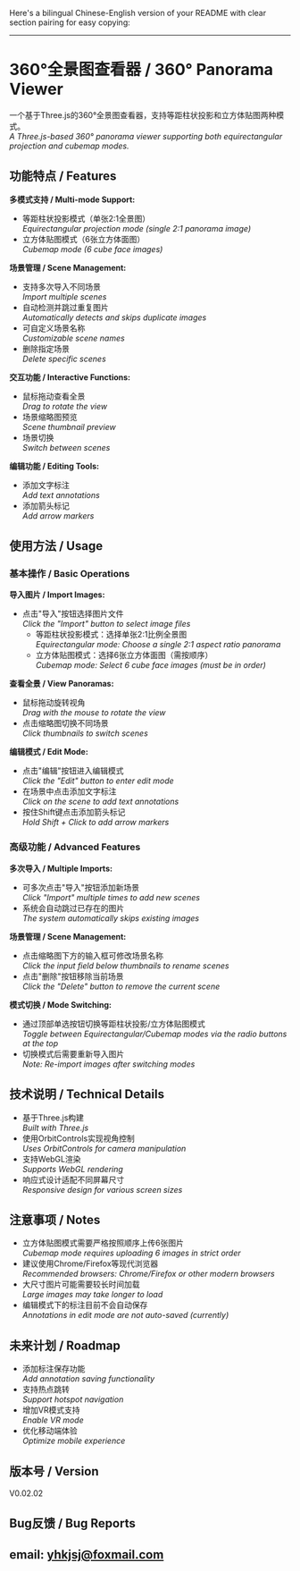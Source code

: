 Here's a bilingual Chinese-English version of your README with clear section pairing for easy copying:

---
# 360°全景图查看器 / 360° Panorama Viewer  
一个基于Three.js的360°全景图查看器，支持等距柱状投影和立方体贴图两种模式。  
*A Three.js-based 360° panorama viewer supporting both equirectangular projection and cubemap modes.*

## 功能特点 / Features  
**多模式支持 / Multi-mode Support:**  
- 等距柱状投影模式（单张2:1全景图）  
  *Equirectangular projection mode (single 2:1 panorama image)*  
- 立方体贴图模式（6张立方体面图）  
  *Cubemap mode (6 cube face images)*  

**场景管理 / Scene Management:**  
- 支持多次导入不同场景  
  *Import multiple scenes*  
- 自动检测并跳过重复图片  
  *Automatically detects and skips duplicate images*  
- 可自定义场景名称  
  *Customizable scene names*  
- 删除指定场景  
  *Delete specific scenes*  

**交互功能 / Interactive Functions:**  
- 鼠标拖动查看全景  
  *Drag to rotate the view*  
- 场景缩略图预览  
  *Scene thumbnail preview*  
- 场景切换  
  *Switch between scenes*  

**编辑功能 / Editing Tools:**  
- 添加文字标注  
  *Add text annotations*  
- 添加箭头标记  
  *Add arrow markers*  

## 使用方法 / Usage  
### 基本操作 / Basic Operations  
**导入图片 / Import Images:**  
- 点击"导入"按钮选择图片文件  
  *Click the "Import" button to select image files*  
  - 等距柱状投影模式：选择单张2:1比例全景图  
    *Equirectangular mode: Choose a single 2:1 aspect ratio panorama*  
  - 立方体贴图模式：选择6张立方体面图（需按顺序）  
    *Cubemap mode: Select 6 cube face images (must be in order)*  

**查看全景 / View Panoramas:**  
- 鼠标拖动旋转视角  
  *Drag with the mouse to rotate the view*  
- 点击缩略图切换不同场景  
  *Click thumbnails to switch scenes*  

**编辑模式 / Edit Mode:**  
- 点击"编辑"按钮进入编辑模式  
  *Click the "Edit" button to enter edit mode*  
- 在场景中点击添加文字标注  
  *Click on the scene to add text annotations*  
- 按住Shift键点击添加箭头标记  
  *Hold Shift + Click to add arrow markers*  

### 高级功能 / Advanced Features  
**多次导入 / Multiple Imports:**  
- 可多次点击"导入"按钮添加新场景  
  *Click "Import" multiple times to add new scenes*  
- 系统会自动跳过已存在的图片  
  *The system automatically skips existing images*  

**场景管理 / Scene Management:**  
- 点击缩略图下方的输入框可修改场景名称  
  *Click the input field below thumbnails to rename scenes*  
- 点击"删除"按钮移除当前场景  
  *Click the "Delete" button to remove the current scene*  

**模式切换 / Mode Switching:**  
- 通过顶部单选按钮切换等距柱状投影/立方体贴图模式  
  *Toggle between Equirectangular/Cubemap modes via the radio buttons at the top*  
- 切换模式后需要重新导入图片  
  *Note: Re-import images after switching modes*  

## 技术说明 / Technical Details  
- 基于Three.js构建  
  *Built with Three.js*  
- 使用OrbitControls实现视角控制  
  *Uses OrbitControls for camera manipulation*  
- 支持WebGL渲染  
  *Supports WebGL rendering*  
- 响应式设计适配不同屏幕尺寸  
  *Responsive design for various screen sizes*  

## 注意事项 / Notes  
- 立方体贴图模式需要严格按照顺序上传6张图片  
  *Cubemap mode requires uploading 6 images in strict order*  
- 建议使用Chrome/Firefox等现代浏览器  
  *Recommended browsers: Chrome/Firefox or other modern browsers*  
- 大尺寸图片可能需要较长时间加载  
  *Large images may take longer to load*  
- 编辑模式下的标注目前不会自动保存  
  *Annotations in edit mode are not auto-saved (currently)*  

## 未来计划 / Roadmap  
- 添加标注保存功能  
  *Add annotation saving functionality*  
- 支持热点跳转  
  *Support hotspot navigation*  
- 增加VR模式支持  
  *Enable VR mode*  
- 优化移动端体验  
  *Optimize mobile experience*  

## 版本号 / Version  
V0.02.02  

## Bug反馈 / Bug Reports  
email: yhkjsj@foxmail.com  
---

